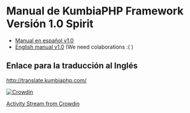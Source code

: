 # Manual de KumbiaPHP Framework Versión 1.0 Spirit

- [Manual en español v1.0](es/)
- [English manual v1.0](en/) (We need colaborations :( )

## Enlace para la traducción al Inglés
http://translate.kumbiaphp.com/

[![Crowdin](https://d322cqt584bo4o.cloudfront.net/kumbiaphp-doc/localized.svg)](http://translate.kumbiaphp.com/)


[Activity Stream from Crowdin](http://translate.kumbiaphp.com/project/kumbiaphp-doc/activity_stream)
